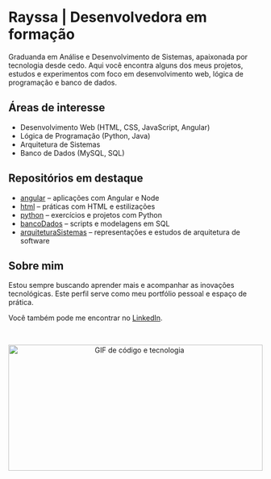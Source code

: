 # Rayssa | Desenvolvedora em formação

Graduanda em Análise e Desenvolvimento de Sistemas, apaixonada por tecnologia desde cedo. Aqui você encontra alguns dos meus projetos, estudos e experimentos com foco em desenvolvimento web, lógica de programação e banco de dados.

## Áreas de interesse

- Desenvolvimento Web (HTML, CSS, JavaScript, Angular)
- Lógica de Programação (Python, Java)
- Arquitetura de Sistemas
- Banco de Dados (MySQL, SQL)

## Repositórios em destaque

- [angular](https://github.com/vexedray/angular) – aplicações com Angular e Node
- [html](https://github.com/vexedray/html) – práticas com HTML e estilizações
- [python](https://github.com/vexedray/python) – exercícios e projetos com Python
- [bancoDados](https://github.com/vexedray/bancoDados) – scripts e modelagens em SQL
- [arquiteturaSistemas](https://github.com/vexedray/arquiteturaSistemas) – representações e estudos de arquitetura de software

## Sobre mim

Estou sempre buscando aprender mais e acompanhar as inovações tecnológicas. Este perfil serve como meu portfólio pessoal e espaço de prática.

Você também pode me encontrar no [LinkedIn](https://www.linkedin.com/in/vexedray).

<br>
<p align="center">
  <img src="https://media1.giphy.com/media/v1.Y2lkPTc5MGI3NjExc3RlNjMyZnd4NnQxZ2tmaXB1bHJvbnhyM3J5NHF3czQxMGtjdXg4NyZlcD12MV9pbnRlcm5hbF9naWZfYnlfaWQmY3Q9Zw/SYHz66JfYHbBtZXjHy/giphy.gif" width="100%" height="250px" alt="GIF de código e tecnologia">
</p>



